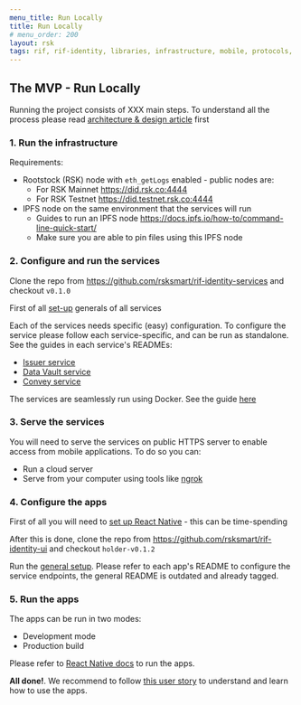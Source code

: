 ```yaml
---
menu_title: Run Locally
title: Run Locally
# menu_order: 200
layout: rsk
tags: rif, rif-identity, libraries, infrastructure, mobile, protocols, mvp, design, rbtc, defi, decentralized, quick-start, guides, tutorial, networks, dapps, tools, rootstock, rsk, ethereum, smart-contracts, install, get-started, how-to, mainnet, testnet, contracts, wallets, web3, crypto
---
```


## The MVP - Run Locally

Running the project consists of XXX main steps. To understand all the process please read [architecture & design article](../architecture) first

### 1. Run the infrastructure

Requirements:
- Rootstock (RSK) node with `eth_getLogs` enabled - public nodes are:
  - For RSK Mainnet https://did.rsk.co:4444
  - For RSK Testnet https://did.testnet.rsk.co:4444
- IPFS node on the same environment that the services will run
  - Guides to run an IPFS node https://docs.ipfs.io/how-to/command-line-quick-start/
  - Make sure you are able to pin files using this IPFS node

### 2. Configure and run the services

Clone the repo from https://github.com/rsksmart/rif-identity-services and checkout `v0.1.0`

First of all [set-up](https://github.com/rsksmart/rif-identity-services/tree/v0.1.0#setup) generals of all services

Each of the services needs specific (easy) configuration. To configure the service please follow each service-specific, and can be run as standalone. See the guides in each service's READMEs:
- [Issuer service](https://github.com/rsksmart/rif-identity-services/tree/v0.1.0/services/issuer#run)
- [Data Vault service](https://github.com/rsksmart/rif-identity-services/tree/v0.1.0/services/data-vault#run)
- [Convey service](https://github.com/rsksmart/rif-identity-services/tree/v0.1.0/services/convey)

The services are seamlessly run using Docker. See the guide [here](https://github.com/rsksmart/rif-identity-services/tree/v0.1.0#start-services)

### 3. Serve the services

You will need to serve the services on public HTTPS server to enable access from mobile applications. To do so you can:
- Run a cloud server
- Serve from your computer using tools like [ngrok](https://ngrok.com/)

### 4. Configure the apps

First of all you will need to [set up React Native](https://reactnative.dev/docs/environment-setup) - this can be time-spending

After this is done, clone the repo from https://github.com/rsksmart/rif-identity-ui and checkout `holder-v0.1.2`

Run the [general setup](https://github.com/rsksmart/rif-identity-ui#development). Please refer to each app's README to configure the service endpoints, the general README is outdated and already tagged.

### 5. Run the apps

The apps can be run in two modes:
- Development mode
- Production build

Please refer to [React Native docs](https://reactnative.dev/docs/running-on-device) to run the apps.

**All done!**. We recommend to follow [this user story](../#the-user-story) to understand and learn how to use the apps.
